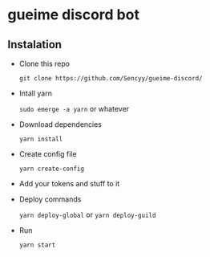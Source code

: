 # gueime discord bot

## Instalation

* Clone this repo

    `git clone https://github.com/Sencyy/gueime-discord/`
* Intall yarn

    `sudo emerge -a yarn` or whatever

* Download dependencies

    `yarn install`
* Create config file

    `yarn create-config`
* Add your tokens and stuff to it
* Deploy commands

    `yarn deploy-global` or `yarn deploy-guild`

* Run

    `yarn start`

